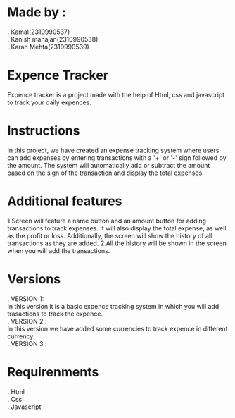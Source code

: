 # Made by :
. Kamal(2310990537)<br>
. Kanish mahajan(2310990538)<br>
. Karan Mehta(2310990539)<br>
# Expence Tracker
Expence tracker is a project made with the help of Html, css and javascript to track your daily expences.
# Instructions
In this project, we have created an expense tracking system where users can add expenses by entering transactions with a '+' or '-' sign followed by the amount. The system will automatically add or subtract the amount based on the sign of the transaction and display the total expenses.
# Additional features
1.Screen will feature a name button and an amount button for adding       transactions to track expenses. It will also display the total expense, as  well as the profit or loss. Additionally, the screen will show the history  of all transactions as they are added.
2.All the history will be shown in the screen when you will add the transactions.
# Versions 
. VERSION 1:<br>
In this version it is a basic expence tracking system in which you will add trasactions to track the expence.<br>
. VERSION 2 :<br>
In this version we have added some currencies to track expence in different currency.<br>
. VERSION 3 :<br>

# Requirenments 
. Html<br>
. Css<br>
. Javascript<br>